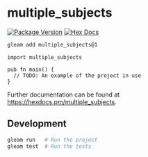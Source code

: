 # multiple_subjects

[![Package Version](https://img.shields.io/hexpm/v/multiple_subjects)](https://hex.pm/packages/multiple_subjects)
[![Hex Docs](https://img.shields.io/badge/hex-docs-ffaff3)](https://hexdocs.pm/multiple_subjects/)

```sh
gleam add multiple_subjects@1
```
```gleam
import multiple_subjects

pub fn main() {
  // TODO: An example of the project in use
}
```

Further documentation can be found at <https://hexdocs.pm/multiple_subjects>.

## Development

```sh
gleam run   # Run the project
gleam test  # Run the tests
```
